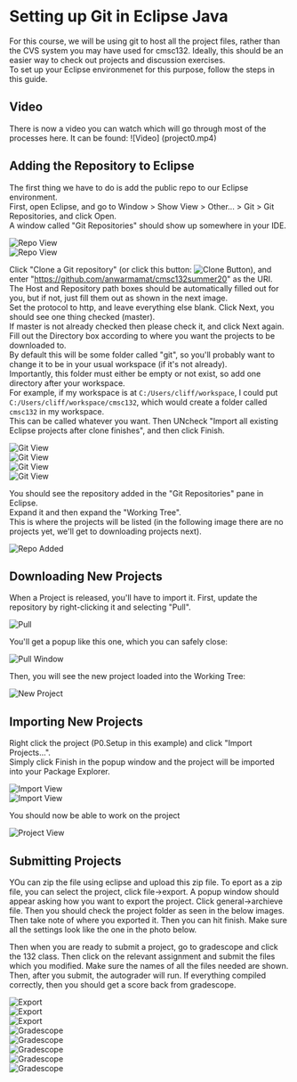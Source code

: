 # Setting up Git in Eclipse Java

For this course, we will be using git to host all the project files, rather than 
the CVS system you may have used for cmsc132. 
Ideally, this should be an easier way to check out projects and discussion exercises.  
To set up your Eclipse environmenet for this purpose, follow the steps in this guide.

## Video
  
There is now a video you can watch which will go through most of the processes here. 
It can be found:
![Video] (project0.mp4)

## Adding the Repository to Eclipse

The first thing we have to do is add the public repo to our Eclipse environment.  
First, open Eclipse, and go to Window > Show View > Other... > Git > Git Repositories, and click Open.  
A window called "Git Repositories" should show up somewhere in your IDE.

![Repo View](.doc/view.png)  
![Repo View](.doc/view2.png)  

Click "Clone a Git repository" (or click this button: ![Clone Button](.doc/clone_button.jpg)), 
and enter "https://github.com/anwarmamat/cmsc132summer20" as the URI.  
The Host and Repository path boxes should be automatically filled out for you, but if not, just fill them out as shown in the next image.  
Set the protocol to http, and leave everything else blank.
Click Next, you should see one thing checked (master).  
If master is not already checked then please check it, and click Next again.  
Fill out the Directory box according to where you want the projects to be downloaded to.  
By default this will be some folder called "git", so you'll probably want to change it to be in your usual workspace (if it's not already).  
Importantly, this folder must either be empty or not exist, so add one directory after your workspace.  
For example, if my workspace is at `C:/Users/cliff/workspace`, I could put `C:/Users/cliff/workspace/cmsc132`, which would create a folder called `cmsc132` in my workspace.  
This can be called whatever you want.  Then UNcheck "Import all existing Eclipse projects after clone finishes", and then click Finish.

![Git View](.doc/git_pane_empty.jpg)  
![Git View](.doc/git.png)  
![Git View](.doc/git2.png)  
![Git View](.doc/git3.png)  

You should see the repository added in the "Git Repositories" pane in Eclipse.  
Expand it and then expand the "Working Tree".  
This is where the projects will be listed (in the following image there are no projects yet, we'll get to downloading projects next).

![Repo Added](.doc/workingTree.png)  

## Downloading New Projects

When a Project is released, you'll have to import it.  First, update the repository by right-clicking it and selecting "Pull".

![Pull](.doc/pull.png)

You'll get a popup like this one, which you can safely close:

![Pull Window](.doc/gitpull.png)  

Then, you will see the new project loaded into the Working Tree:

![New Project](.doc/workingTree2.png)  

## Importing New Projects

Right click the project (P0.Setup in this example) and click "Import Projects...".  
Simply click Finish in the popup window and the project will be imported into your Package Explorer.  

![Import View](.doc/import.png)  
![Import View](.doc/import2.png)  

You should now be able to work on the project  

![Project View](.doc/done.png)

## Submitting Projects

YOu can zip the file using eclipse and upload this zip file. To eport as a zip 
file, you can select the project, click file->export. A popup window should appear
asking how you want to export the project. Click general->archieve file. Then you
should check the project folder as seen in the below images. Then take note of where
you exported it. Then you can hit finish. Make sure all the settings look like the one
in the photo below. 

Then when you are ready to submit a project, go to gradescope and click the 132 class.
Then click on the relevant assignment and submit the files which you modified.
Make sure the names of all the files needed are shown. 
Then, after you submit, the autograder will run. If everything compiled correctly, 
then you should get a score back from gradescope.

![Export](.doc/eclipse1.png)  
![Export](.doc/eclipse2.png)  
![Export](.doc/eclipse3.png)  
![Gradescope](.doc/gradescope.png)  
![Gradescope](.doc/gradescope2.png)  
![Gradescope](.doc/gradescope3.png)  
![Gradescope](.doc/gradescope4.png)  
![Gradescope](.doc/gradescope5.png)  

